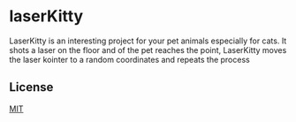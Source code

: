 # laserKitty
LaserKitty is an interesting project for your pet animals especially for cats. It shots a laser on the floor and of the pet reaches the point, LaserKitty moves the laser kointer to a random coordinates and repeats the process 

## License
[MIT](https://choosealicense.com/licenses/mit/)
